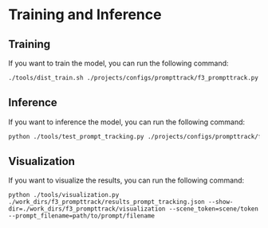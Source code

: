 # Training and Inference

## Training

If you want to train the model, you can run the following command:

```bash
./tools/dist_train.sh ./projects/configs/prompttrack/f3_prompttrack.py 8 --work_dir=./work_dirs/f3_prompttrack
```

## Inference
If you want to inference the model, you can run the following command:

```bash
python ./tools/test_prompt_tracking.py ./projects/configs/prompttrack/f3_prompttrack.py ./work_dirs/f3_prompttrack/epoch_12.pth --eval=bbox --out=./work_dirs/f3_prompttrack/results.pkl --jsonfile_prefix=./work_dirs/f3_prompttrack/
```


## Visualization
If you want to visualize the results, you can run the following command:

```
python ./tools/visualization.py ./work_dirs/f3_prompttrack/results_prompt_tracking.json --show-dir=./work_dirs/f3_prompttrack/visualization --scene_token=scene/token --prompt_filename=path/to/prompt/filename
```
